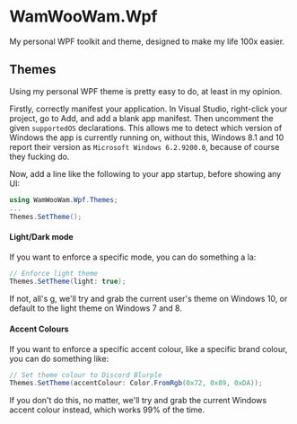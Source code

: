 # WamWooWam.Wpf
My personal WPF toolkit and theme, designed to make my life 100x easier.

## Themes
Using my personal WPF theme is pretty easy to do, at least in my opinion.

Firstly, correctly manifest your application. In Visual Studio, right-click your project, go to Add, and add a blank app manifest. Then uncomment the given `supportedOS` declarations. This allows me to detect which version of Windows the app is currently running on, without this, Windows 8.1 and 10 report their version as `Microsoft Windows 6.2.9200.0`, because of course they fucking do.

Now, add a line like the following to your app startup, before showing any UI:
```cs
using WamWooWam.Wpf.Themes;
...
Themes.SetTheme();
```

#### Light/Dark mode

If you want to enforce a specific mode, you can do something a la:
```cs
// Enforce light theme
Themes.SetTheme(light: true);
```
If not, all's g, we'll try and grab the current user's theme on Windows 10, or default to the light theme on Windows 7 and 8.

#### Accent Colours

If you want to enforce a specific accent colour, like a specific brand colour, you can do something like:
```cs
// Set theme colour to Discord Blurple
Themes.SetTheme(accentColour: Color.FromRgb(0x72, 0x89, 0xDA)); 
```
If you don't do this, no matter, we'll try and grab the current Windows accent colour instead, which works 99% of the time.

